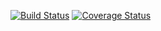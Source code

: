 [![Build Status](https://travis-ci.org/pundis/ohtu-viikko1.svg?branch=master)](https://travis-ci.org/pundis/ohtu-viikko1)
[![Coverage Status](https://coveralls.io/repos/github/pundis/ohtu-viikko1/badge.svg?branch=master)](https://coveralls.io/github/pundis/ohtu-viikko1?branch=master)
